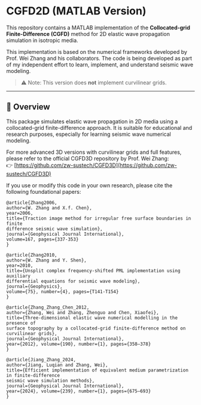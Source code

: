 # CGFD2D (MATLAB Version)

This repository contains a MATLAB implementation of the **Collocated-grid Finite-Difference (CGFD)** method for 2D elastic wave propagation simulation in isotropic media.

This implementation is based on the numerical frameworks developed by Prof. Wei Zhang and his collaborators. The code is being developed as part of my independent effort to learn, implement, and understand seismic wave modeling.

> ⚠️ Note: This version does **not** implement curvilinear grids.

---

## 🧠 Overview

This package simulates elastic wave propagation in 2D media using a collocated-grid finite-difference approach. It is suitable for educational and research purposes, especially for learning seismic wave numerical modeling.

For more advanced 3D versions with curvilinear grids and full features, please refer to the official CGFD3D repository by Prof. Wei Zhang:  
👉 [https://github.com/zw-sustech/CGFD3D](https://github.com/zw-sustech/CGFD3D)

If you use or modify this code in your own research, please cite the following foundational papers:

```plaintext
@article{Zhang2006,
author={W. Zhang and X.f. Chen},
year=2006,
title={Traction image method for irregular free surface boundaries in finite
difference seismic wave simulation},
journal={Geophysical Journal International},
volume=167, pages={337-353}
}

@article{Zhang2010,
author={W. Zhang and Y. Shen},
year=2010,
title={Unsplit complex frequency-shifted PML implementation using auxiliary
differential equations for seismic wave modeling},
journal={Geophysics},
volume={75}, number={4}, pages={T141-T154}
}

@article{Zhang_Zhang_Chen_2012,
author={Zhang, Wei and Zhang, Zhenguo and Chen, Xiaofei},
title={Three-dimensional elastic wave numerical modelling in the presence of
surface topography by a collocated-grid finite-difference method on curvilinear grids},
journal={Geophysical Journal International},
year={2012}, volume={190}, number={1}, pages={358–378}
}

@article{Jiang_Zhang_2024,
author={Jiang, Luqian and Zhang, Wei},
title={Efficient implementation of equivalent medium parametrization in finite-difference
seismic wave simulation methods},
journal={Geophysical Journal International},
year={2024}, volume={239}, number={1}, pages={675–693}
}
```
